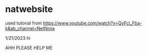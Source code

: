 # natwebsite

used tutorial from https://www.youtube.com/watch?v=QyFcl_Fba-k&ab_channel=NetNinja

1/21/2023
hi

AHH PLEASE HELP ME
